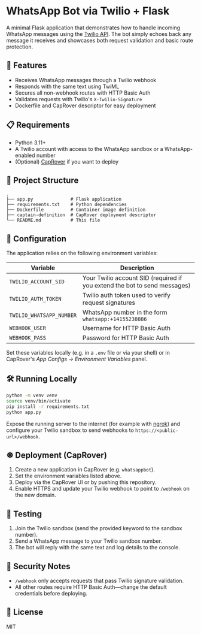 # WhatsApp Bot via Twilio + Flask

A minimal Flask application that demonstrates how to handle incoming WhatsApp
messages using the [Twilio API](https://www.twilio.com/whatsapp).
The bot simply echoes back any message it receives and showcases both request
validation and basic route protection.

## 🚀 Features
- Receives WhatsApp messages through a Twilio webhook
- Responds with the same text using TwiML
- Secures all non-webhook routes with HTTP Basic Auth
- Validates requests with Twilio's `X-Twilio-Signature`
- Dockerfile and CapRover descriptor for easy deployment

## 📋 Requirements
- Python 3.11+
- A Twilio account with access to the WhatsApp sandbox or a WhatsApp-enabled number
- (Optional) [CapRover](https://caprover.com/) if you want to deploy

## 📁 Project Structure
```
.
├── app.py              # Flask application
├── requirements.txt    # Python dependencies
├── Dockerfile          # Container image definition
├── captain-definition  # CapRover deployment descriptor
└── README.md           # This file
```

## 🔧 Configuration
The application relies on the following environment variables:

| Variable | Description |
|----------|-------------|
| `TWILIO_ACCOUNT_SID` | Your Twilio account SID (required if you extend the bot to send messages) |
| `TWILIO_AUTH_TOKEN` | Twilio auth token used to verify request signatures |
| `TWILIO_WHATSAPP_NUMBER` | WhatsApp number in the form `whatsapp:+14155238886` |
| `WEBHOOK_USER` | Username for HTTP Basic Auth |
| `WEBHOOK_PASS` | Password for HTTP Basic Auth |

Set these variables locally (e.g. in a `.env` file or via your shell) or in
CapRover's *App Configs → Environment Variables* panel.

## 🛠️ Running Locally
```bash
python -m venv venv
source venv/bin/activate
pip install -r requirements.txt
python app.py
```
Expose the running server to the internet (for example with
[ngrok](https://ngrok.com/)) and configure your Twilio sandbox to send webhooks
to `https://<public-url>/webhook`.

## ☸️ Deployment (CapRover)
1. Create a new application in CapRover (e.g. `whatsappbot`).
2. Set the environment variables listed above.
3. Deploy via the CapRover UI or by pushing this repository.
4. Enable HTTPS and update your Twilio webhook to point to `/webhook` on the new domain.

## 🧪 Testing
1. Join the Twilio sandbox (send the provided keyword to the sandbox number).
2. Send a WhatsApp message to your Twilio sandbox number.
3. The bot will reply with the same text and log details to the console.

## 🔐 Security Notes
- `/webhook` only accepts requests that pass Twilio signature validation.
- All other routes require HTTP Basic Auth—change the default credentials before deploying.

## 📝 License
MIT
